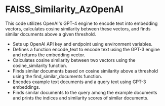 # FAISS_Similarity_AzOpenAI
This code utilizes OpenAI's GPT-4 engine to encode text into embedding vectors, calculates cosine similarity between these vectors, and finds similar documents above a given threshold. 


* Sets up OpenAI API key and endpoint using environment variables.
* Defines a function encode_text to encode text using the GPT-3 engine and returns the embedding vector.
* Calculates cosine similarity between two vectors using the cosine_similarity function.
* Finds similar documents based on cosine similarity above a threshold using the find_similar_documents function.
* Encodes example text documents and a query text using GPT-3 embeddings.
* Finds similar documents to the query among the example documents and prints the indices and similarity scores of similar documents.
